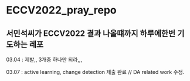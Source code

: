 # ECCV2022_pray_repo
서민석씨가 ECCV2022 결과 나올떄까지 하루에한번 기도하는 레포
---
03.04 : 제발,, 3개중 하나만 되라,,, 

03.07 : active learning, change detection 제출 완료 // DA related work 수정. 
